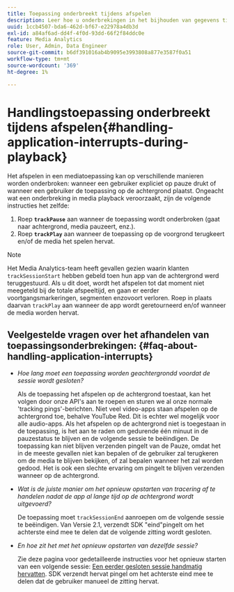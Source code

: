 ```yaml
---
title: Toepassing onderbreekt tijdens afspelen
description: Leer hoe u onderbrekingen in het bijhouden van gegevens tijdens het afspelen van media kunt afhandelen.
uuid: 1ccb4507-bda6-462d-bf67-e22978a4db3d
exl-id: a84af6ad-dd4f-4f0d-93dd-66f2f84ddc0e
feature: Media Analytics
role: User, Admin, Data Engineer
source-git-commit: b6df391016ab4b9095e3993808a877e3587f0a51
workflow-type: tm+mt
source-wordcount: '369'
ht-degree: 1%

---
```


# Handlingstoepassing onderbreekt tijdens afspelen{#handling-application-interrupts-during-playback}

Het afspelen in een mediatoepassing kan op verschillende manieren worden onderbroken: wanneer een gebruiker expliciet op pauze drukt of wanneer een gebruiker de toepassing op de achtergrond plaatst. Ongeacht wat een onderbreking in media playback veroorzaakt, zijn de volgende instructies het zelfde:

1. Roep **`trackPause`** aan wanneer de toepassing wordt onderbroken (gaat naar achtergrond, media pauzeert, enz.).
1. Roep **`trackPlay`** aan wanneer de toepassing op de voorgrond terugkeert en/of de media het spelen hervat.

>[!NOTE]
>
>Het Media Analytics-team heeft gevallen gezien waarin klanten `trackSessionStart` hebben gebeld toen hun app van de achtergrond werd teruggestuurd. Als u dit doet, wordt het afspelen tot dat moment niet meegeteld bij de totale afspeeltijd, en gaan er eerder voortgangsmarkeringen, segmenten enzovoort verloren. Roep in plaats daarvan `trackPlay` aan wanneer de app wordt geretourneerd en/of wanneer de media worden hervat.

## Veelgestelde vragen over het afhandelen van toepassingsonderbrekingen: {#faq-about-handling-application-interrupts}

* _Hoe lang moet een toepassing worden geachtergrondd voordat de sessie wordt gesloten?_

   Als de toepassing het afspelen op de achtergrond toestaat, kan het volgen door onze API&#39;s aan te roepen en sturen we al onze normale &#39;tracking pings&#39;-berichten. Niet veel video-apps staan afspelen op de achtergrond toe, behalve YouTube Red. Dit is echter wel mogelijk voor alle audio-apps. Als het afspelen op de achtergrond niet is toegestaan in de toepassing, is het aan te raden om gedurende één minuut in de pauzestatus te blijven en de volgende sessie te beëindigen. De toepassing kan niet blijven verzenden pingelt van de Pauze, omdat het in de meeste gevallen niet kan bepalen of de gebruiker zal terugkeren om de media te blijven bekijken, of zal bepalen wanneer het zal worden gedood. Het is ook een slechte ervaring om pingelt te blijven verzenden wanneer op de achtergrond.

* _Wat is de juiste manier om het opnieuw opstarten van tracering af te handelen nadat de app al lange tijd op de achtergrond wordt uitgevoerd?_

   De toepassing moet `trackSessionEnd` aanroepen om de volgende sessie te beëindigen. Van Versie 2.1, verzendt SDK &quot;eind&quot;pingelt om het achterste eind mee te delen dat de volgende zitting wordt gesloten.

* _En hoe zit het met het opnieuw opstarten van dezelfde sessie?_

   Zie deze pagina voor gedetailleerde instructies voor het opnieuw starten van een volgende sessie: [Een eerder gesloten sessie handmatig hervatten](/help/sdk-implement/cookbook/resuming-inactive.md). SDK verzendt hervat pingel om het achterste eind mee te delen dat de gebruiker manueel de zitting hervat.
